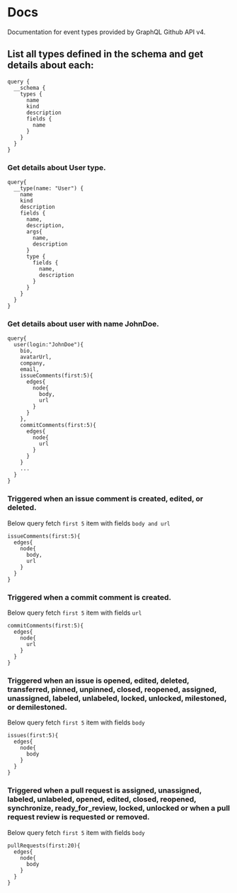 # Docs

Documentation for event types provided by GraphQL Github API v4.

## List all types defined in the schema and get details about each:

```
query {
  __schema {
    types {
      name
      kind
      description
      fields {
        name
      }
    }
  }
}
```

### Get details about User type.

```
query{
  __type(name: "User") {
    name
    kind
    description
    fields {
      name,
      description,
      args{
        name,
        description
      }
      type {
        fields {
          name,
          description
        }
      }
    }
  }
}
```

### Get details about user with name JohnDoe.

```
query{
  user(login:"JohnDoe"){
    bio,
    avatarUrl,
    company,
    email,
    issueComments(first:5){
      edges{
        node{
          body,
          url
        }
      }
    },
    commitComments(first:5){
      edges{
        node{
          url
        }
      }
    }
    ...
  }
}
```

### Triggered when an issue comment is created, edited, or deleted.

Below query fetch `first 5` item with fields `body and url`

```
issueComments(first:5){
  edges{
    node{
      body,
      url
    }
  }
}
```

### Triggered when a commit comment is created.

Below query fetch `first 5` item with fields `url`

```
commitComments(first:5){
  edges{
    node{
      url
    }
  }
}
```

### Triggered when an issue is opened, edited, deleted, transferred, pinned, unpinned, closed, reopened, assigned, unassigned, labeled, unlabeled, locked, unlocked, milestoned, or demilestoned.

Below query fetch `first 5` item with fields `body`

```
issues(first:5){
  edges{
    node{
      body
    }
  }
}
```

### Triggered when a pull request is assigned, unassigned, labeled, unlabeled, opened, edited, closed, reopened, synchronize, ready_for_review, locked, unlocked or when a pull request review is requested or removed.

Below query fetch `first 5` item with fields `body`

```
pullRequests(first:20){
  edges{
    node{
      body
    }
  }
}
```
